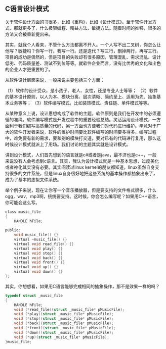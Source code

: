 ## C语言设计模式

关于软件设计方面的书很多，比如《重构》，比如《设计模式》。至于软件开发方式，那就更多了，什么极限编程、精益方法、敏捷方法。随着时间的推移，很多的方法又会被重新提出来。

其实，就我个人看来，不管什么方法都离不开人。一个人写不出二叉树，你怎么让他写？敏捷吗？你写一行，我写一行。还是迭代？写三行，删掉两行，再写三行。项目的成功是偶然的，但是项目的失败却有很多原因，管理混乱、需求混乱、设计低劣、代码质量差、测试不到位等等。就软件企业而言，没有比优秀的文化和出色的企业人才更重要的了。

从软件设计层面来说，一般来说主要包括三个方面：

（1）软件的设计受众，是小孩子、老人、女性，还是专业人士等等；
（2）软件的基本设计原则，以人为本、模块分离、层次清晰、简约至上、适用为先、抽象基本业务等等；
（3）软件编写模式，比如装饰模式、责任链、单件模式等等。

从某种意义上说，设计思想构成了软件的主题。软件原则是我们在开发中的必须遵循的准绳。软件编写模式是开发过程中的重要经验总结。灵活运用设计模式，一方面利于我们编写高质量的代码，另一方面也方便我们对代码进行维护。毕竟对于广大的软件开发者来说，软件的维护时间要比软件编写的时间要多得多。编写过程中，难免要有新的需求，要和别的模块打交道，要对已有的代码进行复用，那么这时候设计模式就派上了用场。我们讨论的主题其实就是设计模式。

讲到设计模式，人们首先想到的语言就是c#或者是java，最不济也是c++，一般来说没有人会考虑到c语言。其实，我认为设计模式就是一种基本思想，过度美化或者神化其实没有必要。其实阅读过linux kernel的朋友都知道，linux虽然自身支持很多的文件系统，但是linux自身很好地把这些系统的基本操作都抽象出来了，成为了基本的虚拟文件系统。

举个例子来说，现在让你写一个音乐播放器，但是要支持的文件格式很多，什么ogg，wav，mp3啊，统统要支持。这时候，你会怎么编写呢？如果用C++语言，你可能会这么写。

```c
class music_file  
{  
    HANDLE hFile;  
  
public:  
    void music_file() {}  
    virtual ~music_file() {}  
    virtual void read_file() {}  
    virtual void play() {}  
    virtual void stop() {}  
    virtual void back() {}  
    virtual void front() {}  
    virtual void up() {}  
    virtual void down() {}      
};  
```
其实，你想想看，如果用C语言能够完成相同的抽象操作，那不是效果一样的吗？
```c
typedef struct _music_file  
{  
    HANDLE hFile;  
    void (*read_file)(struct _music_file* pMusicFile);  
    void (*play)(struct _music_file* pMusicFile);  
    void (*stop)(struct _music_file* pMusicFile);  
    void (*back)(struct _music_file* pMusicFile);  
    void (*front)(struct _music_file* pMusicFile);  
    void (*down)(struct _music_file* pMusicFile);  
    void (*up)(struct _music_file* pMusicFile);             
}music_file;  
```